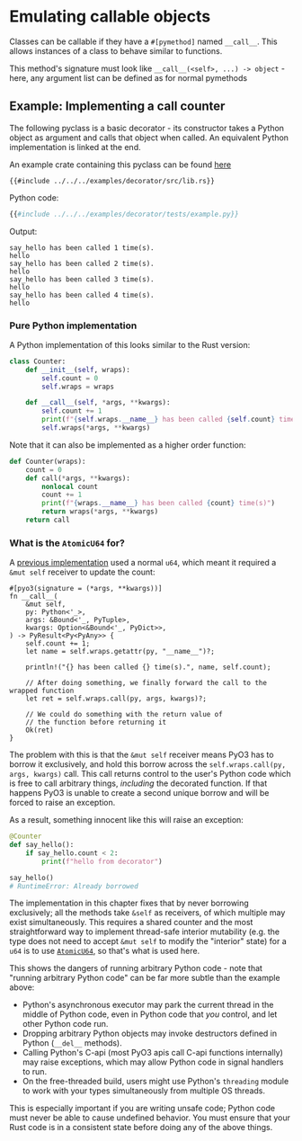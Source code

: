 # Emulating callable objects

Classes can be callable if they have a `#[pymethod]` named `__call__`.
This allows instances of a class to behave similar to functions.

This method's signature must look like `__call__(<self>, ...) -> object` - here,  any argument list can be defined as for normal pymethods

## Example: Implementing a call counter

The following pyclass is a basic decorator - its constructor takes a Python object as argument and calls that object when called.
An equivalent Python implementation is linked at the end.

An example crate containing this pyclass can be found [here](https://github.com/PyO3/pyo3/tree/main/examples/decorator)

```rust,ignore
{{#include ../../../examples/decorator/src/lib.rs}}
```

Python code:

```python
{{#include ../../../examples/decorator/tests/example.py}}
```

Output:

```text
say_hello has been called 1 time(s).
hello
say_hello has been called 2 time(s).
hello
say_hello has been called 3 time(s).
hello
say_hello has been called 4 time(s).
hello
```

### Pure Python implementation

A Python implementation of this looks similar to the Rust version:

```python
class Counter:
    def __init__(self, wraps):
        self.count = 0
        self.wraps = wraps

    def __call__(self, *args, **kwargs):
        self.count += 1
        print(f"{self.wraps.__name__} has been called {self.count} time(s)")
        self.wraps(*args, **kwargs)
```

Note that it can also be implemented as a higher order function:

```python
def Counter(wraps):
    count = 0
    def call(*args, **kwargs):
        nonlocal count
        count += 1
        print(f"{wraps.__name__} has been called {count} time(s)")
        return wraps(*args, **kwargs)
    return call
```

### What is the `AtomicU64` for?

A [previous implementation] used a normal `u64`, which meant it required a `&mut self` receiver to update the count:

```rust,ignore
#[pyo3(signature = (*args, **kwargs))]
fn __call__(
    &mut self,
    py: Python<'_>,
    args: &Bound<'_, PyTuple>,
    kwargs: Option<&Bound<'_, PyDict>>,
) -> PyResult<Py<PyAny>> {
    self.count += 1;
    let name = self.wraps.getattr(py, "__name__")?;

    println!("{} has been called {} time(s).", name, self.count);

    // After doing something, we finally forward the call to the wrapped function
    let ret = self.wraps.call(py, args, kwargs)?;

    // We could do something with the return value of
    // the function before returning it
    Ok(ret)
}
```

The problem with this is that the `&mut self` receiver means PyO3 has to borrow it exclusively, and hold this borrow across the `self.wraps.call(py, args, kwargs)` call.
This call returns control to the user's Python code which is free to call arbitrary things, *including* the decorated function.
If that happens PyO3 is unable to create a second unique borrow and will be forced to raise an exception.

As a result, something innocent like this will raise an exception:

```py
@Counter
def say_hello():
    if say_hello.count < 2:
        print(f"hello from decorator")

say_hello()
# RuntimeError: Already borrowed
```

The implementation in this chapter fixes that by never borrowing exclusively; all the methods take `&self` as receivers, of which multiple may exist simultaneously.
This requires a shared counter and the most straightforward way to implement thread-safe interior mutability (e.g. the type does not need to accept `&mut self` to modify the "interior" state) for a `u64` is to use [`AtomicU64`], so that's what is used here.

This shows the dangers of running arbitrary Python code - note that "running arbitrary Python code" can be far more subtle than the example above:

- Python's asynchronous executor may park the current thread in the middle of Python code, even in Python code that *you* control, and let other Python code run.
- Dropping arbitrary Python objects may invoke destructors defined in Python (`__del__` methods).
- Calling Python's C-api (most PyO3 apis call C-api functions internally) may raise exceptions, which may allow Python code in signal handlers to run.
- On the free-threaded build, users might use Python's `threading` module to work with your types simultaneously from multiple OS threads.

This is especially important if you are writing unsafe code; Python code must never be able to cause undefined behavior.
You must ensure that your Rust code is in a consistent state before doing any of the above things.

[previous implementation]: <https://github.com/PyO3/pyo3/discussions/2598> "Thread Safe Decorator <Help Wanted> · Discussion #2598 · PyO3/pyo3"
[`AtomicU64`]: <https://doc.rust-lang.org/std/sync/atomic/struct.AtomicU64.html> "AtomicU64 in std::sync::atomic - Rust"
